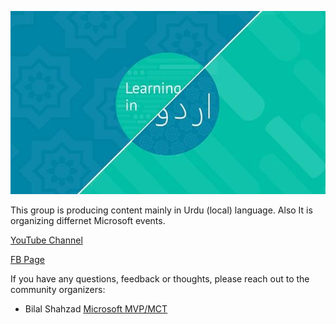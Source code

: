 [![LearningInUrdu](logo.jpg "LearningInUrdu")](https://learninginurdu.pk/)

This group is producing content mainly in Urdu (local) language. Also It is organizing differnet Microsoft events.

[YouTube Channel](https://www.youtube.com/channel/UCk1JI7ASy1EnzaM0hdVcuAQ)

[FB Page](https://web.facebook.com/LearningInUrduCentre)

If you have any questions, feedback or thoughts, please reach out to the community organizers:

* Bilal Shahzad [Microsoft MVP/MCT](https://mvp.microsoft.com/en-us/PublicProfile/5002638)

